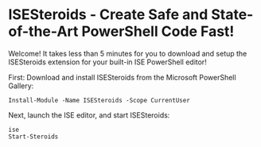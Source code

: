 # ISESteroids - Create Safe and State-of-the-Art PowerShell Code Fast!

Welcome! It takes less than 5 minutes for you to download and setup the ISESteroids extension for your built-in ISE PowerShell editor!

First: Download and install ISESteroids from the Microsoft PowerShell Gallery:
```posh
Install-Module -Name ISESteroids -Scope CurrentUser
```
Next, launch the ISE editor, and start ISESteroids:
```posh
ise
Start-Steroids
```
